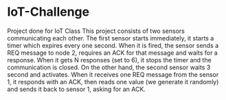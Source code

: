 # IoT-Challenge
Project done for IoT Class
This project consists of two sensors communicating each other. The first sensor starts immediately, it starts a timer which expires every one second. When it is fired, the sensor sends a REQ message to node 2, requires an ACK for that message and waits for a response. When it gets N responses (set to 6), it stops the timer and the communication is closed.
On the other hand, the second sensor waits 3 second and activates. When it receives one REQ message from the sensor 1, it responds with an ACK, then reads one value (we generate it randomly) and sends it back to sensor 1, asking for an ACK.
